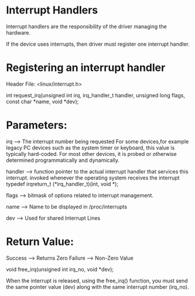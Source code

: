 Interrupt Handlers
===================

Interrupt handlers are the responsibility of the driver managing the hardware.

If the device uses interrupts, then driver must register one interrupt handler.

Registering an interrupt handler
=================================

Header File: <linux/interrupt.h>

int request_irq(unsigned int irq,
        irq_handler_t handler,
        unsigned long flags,
        const char *name,
        void *dev);

Parameters:
============

irq     --> The interrupt number being requested
            For some devices,for example legacy PC devices such as the system timer or keyboard, this value is typically hard-coded.
            For most other devices, it is probed or otherwise determined programmatically and dynamically.

handler   --> function pointer to the actual interrupt handler that services this interrupt.
              invoked whenever the operating system receives the interrupt
              typedef irqreturn_t (*irq_handler_t)(int, void *);

flags     --> bitmask of options related to interrupt management.

name      --> Name to be displayed in /proc/interrupts

dev       --> Used for shared Interrupt Lines

Return Value:
=============

Success  -->    Returns Zero
Failure  -->    Non-Zero Value

               
void free_irq(unsigned int irq_no, void *dev);

When the interrupt is released, using the free_irq() function, you must send the same pointer value (dev) along with the same interrupt number (irq_no).
